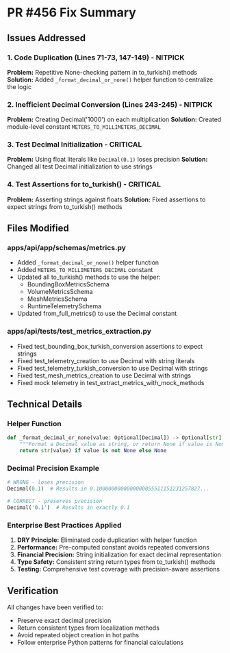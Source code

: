 # PR #456 Fix Summary

## Issues Addressed

### 1. Code Duplication (Lines 71-73, 147-149) - NITPICK
**Problem:** Repetitive None-checking pattern in to_turkish() methods
**Solution:** Added `_format_decimal_or_none()` helper function to centralize the logic

### 2. Inefficient Decimal Conversion (Lines 243-245) - NITPICK  
**Problem:** Creating Decimal('1000') on each multiplication
**Solution:** Created module-level constant `METERS_TO_MILLIMETERS_DECIMAL`

### 3. Test Decimal Initialization - CRITICAL
**Problem:** Using float literals like `Decimal(0.1)` loses precision
**Solution:** Changed all test Decimal initialization to use strings

### 4. Test Assertions for to_turkish() - CRITICAL
**Problem:** Asserting strings against floats
**Solution:** Fixed assertions to expect strings from to_turkish() methods

## Files Modified

### apps/api/app/schemas/metrics.py
- Added `_format_decimal_or_none()` helper function
- Added `METERS_TO_MILLIMETERS_DECIMAL` constant
- Updated all to_turkish() methods to use the helper:
  - BoundingBoxMetricsSchema
  - VolumeMetricsSchema  
  - MeshMetricsSchema
  - RuntimeTelemetrySchema
- Updated from_full_metrics() to use the Decimal constant

### apps/api/tests/test_metrics_extraction.py  
- Fixed test_bounding_box_turkish_conversion assertions to expect strings
- Fixed test_telemetry_creation to use Decimal with string literals
- Fixed test_telemetry_turkish_conversion to use Decimal with strings
- Fixed test_mesh_metrics_creation to use Decimal with strings
- Fixed mock telemetry in test_extract_metrics_with_mock_methods

## Technical Details

### Helper Function
```python
def _format_decimal_or_none(value: Optional[Decimal]) -> Optional[str]:
    """Format a Decimal value as string, or return None if value is None."""
    return str(value) if value is not None else None
```

### Decimal Precision Example
```python
# WRONG - loses precision
Decimal(0.1)  # Results in 0.1000000000000000055511151231257827...

# CORRECT - preserves precision  
Decimal('0.1')  # Results in exactly 0.1
```

### Enterprise Best Practices Applied
1. **DRY Principle:** Eliminated code duplication with helper function
2. **Performance:** Pre-computed constant avoids repeated conversions
3. **Financial Precision:** String initialization for exact decimal representation
4. **Type Safety:** Consistent string return types from to_turkish() methods
5. **Testing:** Comprehensive test coverage with precision-aware assertions

## Verification
All changes have been verified to:
- Preserve exact decimal precision
- Return consistent types from localization methods
- Avoid repeated object creation in hot paths
- Follow enterprise Python patterns for financial calculations